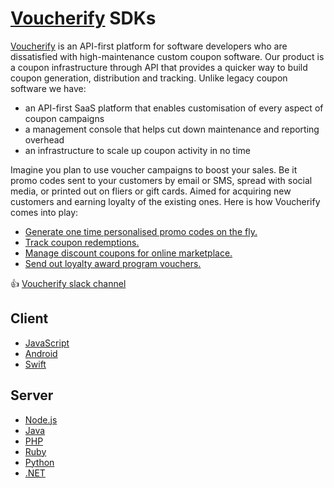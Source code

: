 # [Voucherify](http://voucherify.io?utm_source=github&utm_medium=sdk&utm_campaign=acq) SDKs

[Voucherify](http://voucherify.io?utm_source=github&utm_medium=sdk&utm_campaign=acq) is an API-first platform for software developers who are dissatisfied with high-maintenance custom coupon software. Our product is a coupon infrastructure through API that provides a quicker way to build coupon generation, distribution and tracking. Unlike legacy coupon software we have:

* an API-first SaaS platform that enables customisation of every aspect of coupon campaigns
* a management console that helps cut down maintenance and reporting overhead
* an infrastructure to scale up coupon activity in no time

Imagine you plan to use voucher campaigns to boost your sales. Be it promo codes sent to your customers by email or SMS, spread with social media, or printed out on fliers or gift cards. Aimed for acquiring new customers and earning loyalty of the existing ones. Here is how Voucherify comes into play:

* [Generate one time personalised promo codes on the fly.](https://voucherify.readme.io/docs/create-your-first-campaign)
* [Track coupon redemptions.](https://voucherify.readme.io/docs/redemption-history)
* [Manage discount coupons for online marketplace.](http://www.voucherify.io/usecase-online-marketplace?utm_source=inapp&utm_medium=email&utm_campaign=act)
* [Send out loyalty award program vouchers.](http://www.voucherify.io/usecase-loyalty-award-programme?utm_source=inapp&utm_medium=email&utm_campaign=act)

:+1: [Voucherify slack channel](http://community.voucherify.io)

## Client
* [JavaScript](https://github.com/rspective/voucherify.js)
* [Android](https://github.com/rspective/voucherify-android-sdk)
* [Swift](https://github.com/voucherifyio/voucherify-ios-sdk)

## Server
* [Node.js](https://github.com/rspective/voucherify-nodejs-sdk)
* [Java](https://github.com/rspective/voucherify-java-sdk)
* [PHP](https://github.com/rspective/voucherify-php-sdk)
* [Ruby](https://github.com/rspective/voucherify-ruby-sdk)
* [Python](https://github.com/voucherifyio/voucherify-python-sdk)
* [.NET](https://github.com/voucherifyio/voucherify-dotNET-sdk)


